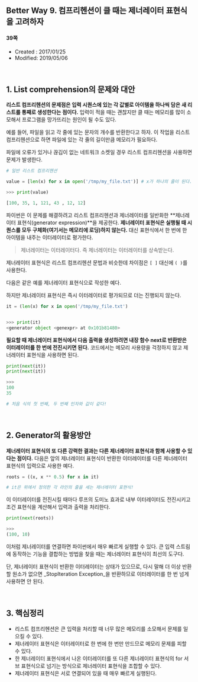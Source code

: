 ## Better Way 9. 컴프리헨션이 클 때는 제너레이터 표현식을 고려하자

#### 39쪽

* Created : 2017/01/25
* Modified: 2019/05/06  

<br>

## 1. List comprehension의 문제와 대안

**리스트 컴프리헨션의 문제점은 입력 시퀀스에 있는 각 값별로 아이템을 하나씩 담은 새 리스트를 통째로 생성한다는 점이다.** 
입력이 적을 때는 괜찮지만 클 때는 메모리를 많이 소모해서 프로그램을 망가뜨리는 원인이 될 수도 있다.  

예를 들어, 파일을 읽고 각 줄에 있는 문자의 개수를 반환한다고 하자. 이 작업을 리스트 컴프리헨션으로 하면 파일에 있는 각 줄의 길이만큼 메모리가 필요하다.  

파일에 오류가 있거나 끊김이 없는 네트워크 소켓일 경우 리스트 컴프리헨션을 사용하면 문제가 발생한다.

```python
# 일반 리스트 컴프리헨션 

value = [len(x) for x in open('/tmp/my_file.txt')] # x가 하나의 줄이 된다.

>>> print(value)

[100, 35, 1, 121, 43 , 12, 12]
```

파이썬은 이 문제를 해결하려고 리스트 컴프리헨션과 제너레이터를 일반화한 **제너레이터 표현식(generator expression)**을 제공한다. **제너레이터 표현식은 실행될 때 시퀀스를 모두 구체화(여기서는 메모리에 로딩)하지 않는다.** 대신 표현식에서 한 번에 한 아이템을 내주는 이터레이터로 평가한다.  

> 제너레이터는 이터레이터다. 즉 제너레이터는 이터레이터를 상속받는다.

제너레이터 표현식은 리스트 컴프리헨션 문법과 비슷한데 차이점은 `[ ]` 대신에 `( )`를 사용한다.  

다음은 같은 예를 제너레이터 표현식으로 작성한 예다.  

하지만 제너레이터 표현식은 즉시 이터레이터로 평가되므로 더는 진행되지 않는다.

```python
it = (len(x) for x in open('/tmp/my_file.txt')


>>> print(it)
<generator object <genexpr> at 0x101b81480>
```

**필요할 때 제너레이터 표현식에서 다음 출력을 생성하려면 내장 함수 **next**로 반환받은 이터레이터를 한 번에 전진시키면 된다.** 코드에서는 메모리 사용량을 걱정하지 않고 제너레이터 표현식을 사용하면 된다.

```python
print(next(it))
print(next(it))

>>>
100
35

# 처음 식의 첫 번째, 두 번째 인자와 값이 같다!
```


<Br>

## 2. Generator의 활용방안

**제너레이터 표현식의 또 다른 강력한 결과는 다른 제너레이터 표현식과 함께 사용할 수 있다는 점이다.** 다음은 앞의 제너레이터 표현식이 반환한 이터레이터를 다른 제너레이터 표현식의 입력으로 사용한 예다.


```python
roots = ((x, x ** 0.5) for x in it)

# it은 위에서 정의한 각 라인의 줄을 세는 제너레이터 표현식!
```

이 이터레이터를 전진시킬 때마다 루프의 도미노 효과로 내부 이터레이터도 전진시키고 조건 표현식을 계산해서 입력과 출력을 처리한다.

```python
print(next(roots))

>>> 
(100, 10)
```

이처럼 제너레이터를 연결하면 파이썬에서 매우 빠르게 실행할 수 있다.  큰 입력 스트림에 동작하는 기능을 결합하는 방법을 찾을 때는 제너레이터 표현식이 최선의 도구다.  

단, 제너레이터 표현식이 반환한 이터레이터는 상태가 있으므로, 다시 말해 더 이상 반환할 원소가 없으면 _StopIteration Exception_을 반환하므로 이터레이터를 한 번 넘게 사용하면 안 된다.

<br>

## 3. 핵심정리

* 리스트 컴프리헨션은 큰 입력을 처리할 때 너무 많은 메모리를 소모해서 문제를 일으킬 수 있다.
* 제너레이터 표현식은 이터레이터로 한 번에 한 번만 만드므로 메모리 문제를 피할 수 있다.
* 한 제너레이터 표현식에서 나온 이터레이터를 또 다른 제너레이터 표현식의 for 서브 표현식으로 넘기는 방식으로 제너레이터 표현식을 조합할 수 있다.
* 제너레이터 표현식은 서로 연결되어 있을 때 매우 빠르게 실행된다.
